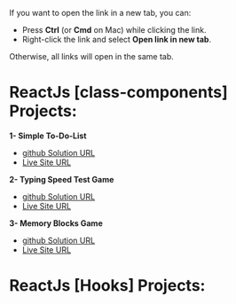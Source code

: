 
If you want to open the link in a new tab, you can:

- Press **Ctrl** (or **Cmd** on Mac) while clicking the link.
- Right-click the link and select **Open link in new tab**.

Otherwise, all links will open in the same tab.

# ReactJs [class-components] Projects:

**1- Simple To-Do-List**

- <a href="https://github.com/olahasan/Todo-List-_React-Project_class-component" target="_blank">github Solution URL</a>
- <a href="https://simple-todo-list-app-classes.surge.sh/" target="_blank">Live Site URL</a>

**2- Typing Speed Test Game**

- <a href="https://github.com/olahasan/Typing-Speed-Test-Game/tree/main" target="_blank">github Solution URL</a>
- <a href="https://olahasan.github.io/Typing-Speed-Test-Game/" target="_blank">Live Site URL</a>

**3- Memory Blocks Game**
- <a href="https://github.com/olahasan/html-css-js_Memory-Blocks-Game" target="_blank">github Solution URL</a>
- <a href="https://olahasan.github.io/html-css-js_Memory-Blocks-Game/" target="_blank">Live Site URL</a>


# ReactJs [Hooks] Projects:
